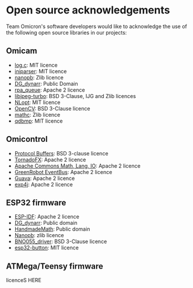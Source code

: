# Open source acknowledgements
Team Omicron's software developers would like to acknowledge the use of the following open source libraries in our projects:

## Omicam
- [log.c](https://github.com/rxi/log.c): MIT licence
- [iniparser](https://github.com/ndevilla/iniparser): MIT licence
- [nanopb](https://github.com/nanopb/nanopb): Zlib licence
- [DG_dynarr](https://github.com/DanielGibson/Snippets/blob/master/DG_dynarr.h): Public Domain
- [rpa_queue](https://github.com/chrismerck/rpa_queue): Apache 2 licence
- [libjpeg-turbo](https://github.com/libjpeg-turbo/libjpeg-turbo): BSD 3-Clause, IJG and Zlib licences
- [NLopt](https://github.com/stevengj/nlopt): MIT licence
- [OpenCV](https://opencv.org/): BSD 3-Clause licence
- [mathc](https://github.com/felselva/mathc): Zlib licence
- [qdbmp](https://github.com/cbraudo/qdbmp): MIT licence

## Omicontrol
- [Protocol Buffers](https://github.com/protocolbuffers/protobuf): BSD 3-clause licence
- [TornadoFX](https://github.com/edvin/tornadofx): Apache 2 licence
- [Apache Commons Math, Lang, IO](https://commons.apache.org/): Apache 2 licence
- [GreenRobot EventBus](https://github.com/greenrobot/EventBus): Apache 2 licence
- [Guava](https://github.com/google/guava): Apache 2 licence
- [exp4j](https://www.objecthunter.net/exp4j/): Apache 2 licence

## ESP32 firmware
- [ESP-IDF](https://github.com/espressif/esp-idf/): Apache 2 licence
- [DG_dynarr](https://github.com/DanielGibson/Snippets/blob/master/DG_dynarr.h): Public domain
- [HandmadeMath](https://github.com/HandmadeMath/Handmade-Math): Public domain
- [Nanopb](https://github.com/nanopb/nanopb/): zlib licence
- [BNO055_driver](https://github.com/BoschSensortec/BNO055_driver): BSD 3-Clause licence
- [esp32-button](https://github.com/craftmetrics/esp32-button): MIT licence

## ATMega/Teensy firmware
licenceS HERE